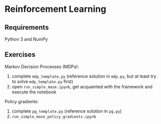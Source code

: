Reinforcement Learning
======================


Requirements
------------
Python 3 and NumPy


Exercises
---------

Markov Decision Processes (MDPs):
1. complete `mdp_template.py` (reference solution in `mdp.py`, but at least try to solve `mdp_template.py` first)
2. open `run_simple_maze.ipynb`, get acquainted with the framework and execute the notebook

Policy gradients:
1. complete `pg_template.py` (reference solution in `pg.py`)
2. `run_simple_maze_policy_gradients.ipynb`
